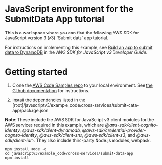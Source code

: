 # JavaScript environment for the SubmitData App tutorial

This is a workspace where you can find the following AWS SDK for JavaScript version 3 (v3) 'Submit data' app tutorial.

For instructions on implementing this example, see [Build an app to submit data to DynamoDB](https://docs.aws.amazon.com/sdk-for-javascript/v3/developer-guide/cross-service-example-submitting-data.html) in the _AWS SDK for JavaScript v3 Developer Guide_.

# Getting started

1. Clone the [AWS Code Samples repo](https://github.com/awsdocs/aws-doc-sdk-examples) to your local environment.
   See [the Github documentation](https://docs.github.com/en/github/creating-cloning-and-archiving-repositories/cloning-a-repository) for
   instructions.

1. Install the dependencies listed in the [root]/javascriptv3/example_code/cross-services/submit-data-app/package.json.

**Note**: These include the AWS SDK for JavaScript v3 client modules for the AWS services required in this example,
which are _@aws-sdk/client-cognito-identity_, _@aws-sdk/client-dynamodb_,
_@aws-sdk/credential-provider-cognito-identity_, _@aws-sdk/client-sns_, _@aws-sdk/client-s3_, and _@aws-sdk/client-iam_.
They also include third-party Node.js modules, webpack.

```
npm install node -g
cd javascriptv3/example_code/cross-services/submit-data-app
npm install
```
